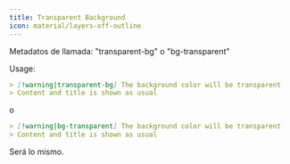 ```yaml
---
title: Transparent Background
icon: material/layers-off-outline
---
```


Metadatos de llamada: "transparent-bg" o "bg-transparent"

Usage:

```md
> [!warning|transparent-bg] The background color will be transparent
> Content and title is shown as usual
```

o

```md
> [!warning|bg-transparent] The background color will be transparent
> Content and title is shown as usual
```

Será lo mismo.

